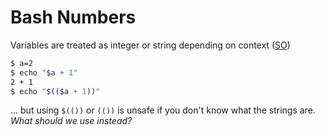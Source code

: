 # Bash Numbers

Variables are treated as integer or string depending on context ([SO](https://unix.stackexchange.com/a/232386/32390))

```bash
$ a=2
$ echo "$a + 1"
2 + 1
$ echo "$(($a + 1))"
```

... but using `$(())` or `(())` is unsafe if you don't know what the strings are.  *What should we use instead?*